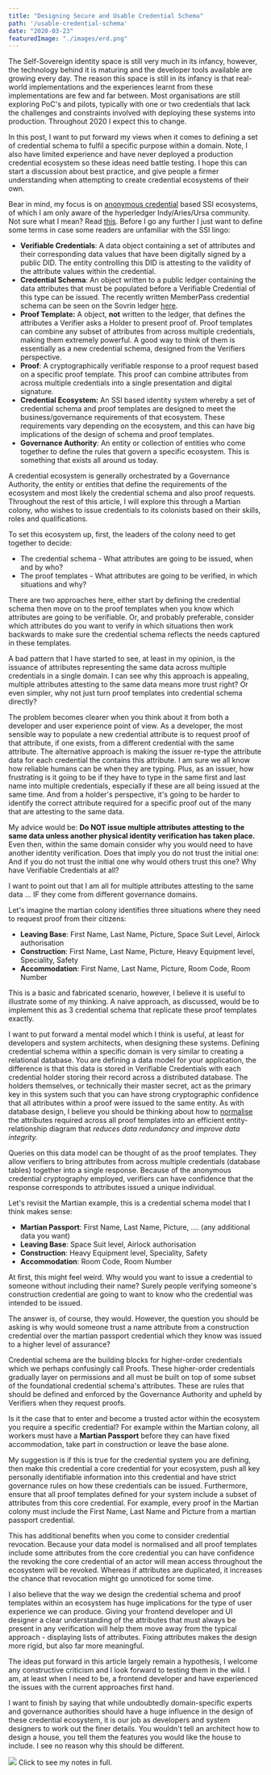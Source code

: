 ```yaml
---
title: "Designing Secure and Usable Credential Schema"
path: '/usable-credential-schema'
date: "2020-03-23"
featuredImage: "./images/erd.png"  
---
```


The Self-Sovereign identity space is still very much in its infancy, however, the technology behind it is maturing and the developer tools available are growing every day. The reason this space is still in its infancy is that real-world implementations and the experiences learnt from these implementations are few and far between. Most organisations are still exploring PoC's and pilots, typically with one or two credentials that lack the challenges and constraints involved with deploying these systems into production. Throughout 2020 I expect this to change.

 In this post, I want to put forward my views when it comes to defining a set of credential schema to fulfil a specific purpose within a domain. Note, I also have limited experience and have never deployed a production credential ecosystem so these ideas need battle testing. I hope this can start a discussion about best practice, and give people a firmer understanding when attempting to create credential ecosystems of their own.

Bear in mind, my focus is on [anonymous credential](https://wip-abramson.dev/cl-signatures) based SSI ecosystems, of which I am only aware of the hyperledger Indy/Aries/Ursa community. Not sure what I mean? Read [this](https://github.com/hyperledger/aries-rfcs/tree/master/concepts/0289-toip-stack). Before I go any further I just want to define some terms in case some readers are unfamiliar with the SSI lingo:

* **Verifiable Credentials**: A data object containing a set of attributes and their corresponding data values that have been digitally signed by a public DID. The entity controlling this DID is attesting to the validity of the attribute values within the credential.
* **Credential Schema**: An object written to a public ledger containing the data attributes that must be populated before a Verifiable Credential of this type can be issued. The recently written MemberPass credential schema can be seen on the Sovrin ledger [here](https://indyscan.io/tx/sovmain/domain/54177).
* **Proof Template:** A object, **not** written to the ledger, that defines the attributes a Verifier asks a Holder to present proof of. Proof templates can combine any subset of attributes from across multiple credentials, making them extremely powerful. A good way to think of them is essentially as a new credential schema, designed from the Verifiers perspective. 
* **Proof**: A cryptographically verifiable response to a proof request based on a specific proof template. This proof can combine attributes from across multiple credentials into a single presentation and digital signature.
* **Credential Ecosystem:** An SSI based identity system whereby a set of credential schema and proof templates are designed to meet the business/governance requirements of that ecosystem. These requirements vary depending on the ecosystem, and this can have big implications of the design of schema and proof templates.
* **Governance Authority**: An entity or collection of entities who come together to define the rules that govern a specific ecosystem. This is something that exists all around us today. 

A credential ecosystem is generally orchestrated by a Governance Authority, the entity or entities that define the requirements of the ecosystem and most likely the credential schema and also proof requests. Throughout the rest of this article, I will explore this through a Martian colony, who wishes to issue credentials to its colonists based on their skills, roles and qualifications.

To set this ecosystem up, first, the leaders of the colony need to get together to decide:

* The credential schema - What attributes are going to be issued, when and by who?
* The proof templates - What attributes are going to be verified, in which situations and why?

There are two approaches here, either start by defining the credential schema then move on to the proof templates when you know which attributes are going to be verifiable. Or, and probably preferable, consider which attributes do you want to verify in which situations then work backwards to make sure the credential schema reflects the needs captured in these templates.

A bad pattern that I have started to see, at least in my opinion, is the issuance of attributes representing the same data across multiple credentials in a single domain. I can see why this approach is appealing, multiple attributes attesting to the same data means more trust right? Or even simpler, why not just turn proof templates into credential schema directly?

The problem becomes clearer when you think about it from both a developer and user experience point of view. As a developer, the most sensible way to populate a new credential attribute is to request proof of that attribute, if one exists, from a different credential with the same attribute. The alternative approach is making the issuer re-type the attribute data for each credential the contains this attribute. I am sure we all know how reliable humans can be when they are typing. Plus, as an issuer, how frustrating is it going to be if they have to type in the same first and last name into multiple credentials, especially if these are all being issued at the same time. And from a holder's perspective, it's going to be harder to identify the correct attribute required for a specific proof out of the many that are attesting to the same data.

My advice would be: **Do NOT issue multiple attributes attesting to the same data unless another physical identity verification has taken place.** Even then, within the same domain consider why you would need to have another identity verification. Does that imply you do not trust the initial one: And if you do not trust the initial one why would others trust this one? Why have Verifiable Credentials at all?

I want to point out that I am all for multiple attributes attesting to the same data ... IF they come from different governance domains. 

Let's imagine the martian colony identifies three situations where they need to request proof from their citizens:

* **Leaving Base**: First Name, Last Name, Picture, Space Suit Level, Airlock authorisation
* **Construction**: First Name, Last Name, Picture, Heavy Equipment level, Speciality, Safety
* **Accommodation**: First Name, Last Name, Picture, Room Code, Room Number

This is a basic and fabricated scenario, however, I believe it is useful to illustrate some of my thinking. A naive approach, as discussed, would be to implement this as 3 credential schema that replicate these proof templates exactly. 

I want to put forward a mental model which I think is useful, at least for developers and system architects, when designing these systems. Defining credential schema within a specific domain is very similar to creating a relational database. You are defining a data model for your application, the difference is that this data is stored in Verifiable Credentials with each credential holder storing their record across a distributed database. The holders themselves, or technically their master secret, act as the primary key in this system such that you can have strong cryptographic confidence that all attributes within a proof were issued to the same entity. As with database design, I believe you should be thinking about how to [normalise](https://en.wikipedia.org/wiki/Database_normalization) the attributes required across all proof templates into an efficient entity-relationship diagram that *reduces  data redundancy and improve data integrity.*

Queries on this data model can be thought of as the proof templates. They allow verifiers to bring attributes from across multiple credentials (database tables) together into a single response. Because of the anonymous credential cryptography employed, verifiers can have confidence that the response corresponds to attributes issued a unique individual.

Let's revisit the Martian example, this is a credential schema model that I think makes sense:

* **Martian Passport**: First Name, Last Name, Picture, .... (any additional data you want) 
* **Leaving Base**: Space Suit level, Airlock authorisation
* **Construction**: Heavy Equipment level, Speciality, Safety
* **Accommodation**: Room Code, Room Number

At first, this might feel weird. Why would you want to issue a credential to someone without including their name? Surely people verifying someone's construction credential are going to want to know who the credential was intended to be issued.

The answer is, of course, they would. However, the question you should be asking is why would someone trust a name attribute from a construction credential over the martian passport credential which they know was issued to a higher level of assurance?

Credential schema are the building blocks for higher-order credentials which we perhaps confusingly call Proofs. These higher-order credentials gradually layer on permissions and all must be built on top of some subset of the foundational credential schema's attributes. These are rules that should be defined and enforced by the Governance Authority and upheld by Verifiers when they request proofs.

Is it the case that to enter and become a trusted actor within the ecosystem you require a specific credential? For example within the Martian colony, all workers must have a **Martian Passport** before they can have fixed accommodation, take part in construction or leave the base alone.

My suggestion is if this is true for the credential system you are defining, then make this credential a core credential for your ecosystem, push all key personally identifiable information into this credential and have strict governance rules on how these credentials can be issued. Furthermore, ensure that all proof templates defined for your system include a subset of attributes from this core credential. For example, every proof in the Martian colony must include the First Name, Last Name and Picture from a martian passport credential.

This has additional benefits when you come to consider credential revocation. Because your data model is normalised and all proof templates include some attributes from the core credential you can have confidence the revoking the core credential of an actor will mean access throughout the ecosystem will be revoked. Whereas if attributes are duplicated, it increases the chance that revocation might go unnoticed for some time.

I also believe that the way we design the credential schema and proof templates within an ecosystem has huge implications for the type of user experience we can produce. Giving your frontend developer and UI designer a clear understanding of the attributes that must always be present in any verification will help them move away from the typical approach - displaying lists of attributes. Fixing attributes makes the design more rigid, but also far more meaningful.

The ideas put forward in this article largely remain a hypothesis, I welcome any constructive criticism and I look forward to testing them in the wild. I am, at least when I need to be, a frontend developer and have experienced the issues with the current approaches first hand.

 I want to finish by saying that while undoubtedly domain-specific experts and governance authorities should have a huge influence in the design of these credential ecosystem, it is our job as developers and system designers to work out the finer details. You wouldn't tell an architect how to design a house, you tell them the features you would like the house to include. I see no reason why this should be different.
 
 <div className="idea-page">
   <img src="./images/notes.jpg"/>
   Click to see my notes in full.
 </div>
